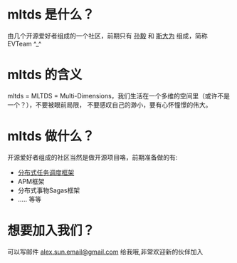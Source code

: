 # mltds 是什么？
由几个开源爱好者组成的一个社区，前期只有 [孙毅](https://github.com/sunyi113) 和 [斯大为](https://github.com/sidawei) 组成，简称 EVTeam ^_^

# mltds 的含义
mltds = MLTDS = Multi-Dimensions，我们生活在一个多维的空间里（或许不是一个？），不要被眼前局限， 不要感叹自己的渺小，要有心怀憧憬的伟大。

# mltds 做什么？
开源爱好者组成的社区当然是做开源项目咯，前期准备做的有:
  * [分布式任务调度框架](https://github.com/mltds/goodjob)
  * APM框架
  * 分布式事物Sagas框架
  * ..... 等等

# 想要加入我们？
可以写邮件 <alex.sun.email@gmail.com> 给我哦,非常欢迎新的伙伴加入
